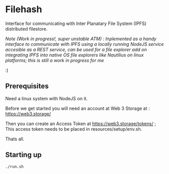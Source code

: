 # Filehash

Interface for communicating with Inter Planatary File System (IPFS) distributed filestore.


*Note (Work in progress!, super unstable ATM) : Inplemented as a handy interface to communicate with IPFS using a locally running NodeJS service accesible as a REST service, 
can be used for a file explorer add on integrating IPFS into native OS 
file explorers like Nautilius on linux platforms; this is still a work in progress for me* 

:)

## Prerequisites
Need a linux system with NodeJS on it.

Before we get started you will need an account at Web 3 Storage at : https://web3.storage/ 

Then you can create an Access Token at https://web3.storage/tokens/ ; This access token needs to be placed in resources/setup/env.sh.

Thats all.

## Starting up

`./run.sh`
